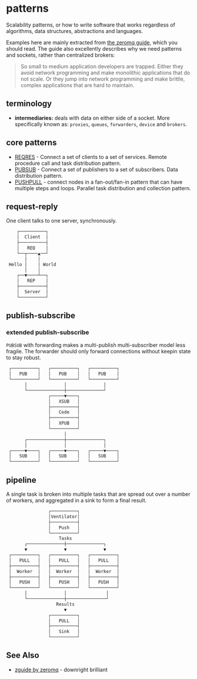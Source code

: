 # patterns
Scalability patterns, or how to write software that works regardless of
algorithms, data structures, abstractions and languages.

Examples here are mainly extracted from [the zeromq
guide](http://zguide.zeromq.org/page:all), which you should read. The guide
also excellently describes why we need patterns and sockets, rather than
centralized brokers:

> So small to medium application developers are trapped. Either they avoid
> network programming and make monolithic applications that do not scale. Or
> they jump into network programming and make brittle, complex applications
> that are hard to maintain.

## terminology
- __intermediaries:__ deals with data on either side of a socket. More
  specifically known as: `proxies`, `queues`, `forwarders`, `device` and
  `brokers`.

## core patterns
- [REQRES](#request-reply) - Connect a set of clients to a set of services.
  Remote procedure call and task distribution pattern.
- [PUBSUB](#publish-subscribe) - Connect a set of publishers to a set of
  subscribers. Data distribution pattern.
- [PUSHPULL](#pipeline) - connect nodes in a fan-out/fan-in pattern that can
  have multiple steps and loops. Parallel task distribution and collection
  pattern.

## request-reply
One client talks to one server, synchronously.
```txt
    ┌──────────┐
    │  Client  │
    ├──────────┤
    │   REQ    │
    └──┬────▲──┘
       │    │
 Hello │    │ World
       │    │
    ┌──▼────┴──┐
    │   REP    │
    ├──────────┤
    │  Server  │
    └──────────┘
```

## publish-subscribe
### extended publish-subscribe
`PUBSUB` with forwarding makes a multi-publish multi-subscriber model less
fragile. The forwarder should only forward connections without keepin state to
stay robust.
```txt
 ┌──────────┐   ┌──────────┐   ┌──────────┐
 │   PUB    │   │   PUB    │   │   PUB    │
 └──────────┘   └──────────┘   └──────────┘
       │              │              │
       └──────────────┼──────────────┘
                ┌─────▼────┐
                │   XSUB   │
                ├──────────┤
                │   Code   │
                ├──────────┤
                │   XPUB   │
                └──────────┘
                      │
       ┌──────────────┼──────────────┐
       │              │              │
 ┌─────▼────┐   ┌─────▼────┐   ┌─────▼────┐
 │   SUB    │   │   SUB    │   │   SUB    │
 └──────────┘   └──────────┘   └──────────┘
```

## pipeline
A single task is broken into multiple tasks that are spread out over a number
of workers, and aggregated in a sink to form a final result.
```txt
                ┌──────────┐
                │Ventilator│
                ├──────────┤
                │   Push   │
                └──────────┘
                    Tasks
       ┌──────────────┼──────────────┐
       ▼              ▼              ▼
 ┌──────────┐   ┌──────────┐   ┌──────────┐
 │   PULL   │   │   PULL   │   │   PULL   │
 ├──────────┤   ├──────────┤   ├──────────┤
 │  Worker  │   │  Worker  │   │  Worker  │
 ├──────────┤   ├──────────┤   ├──────────┤
 │   PUSH   │   │   PUSH   │   │   PUSH   │
 └──────────┘   └──────────┘   └──────────┘
       │              │               │
       └──────────────┼───────────────┘
                   Results
                      ▼
                ┌──────────┐
                │   PULL   │
                ├──────────┤
                │   Sink   │
                └──────────┘
```

## See Also
- [zguide by zeromq](http://zguide.zeromq.org/page:all) - downright brilliant
